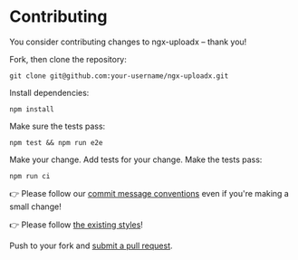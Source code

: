 # Contributing

You consider contributing changes to ngx-uploadx – thank you!

Fork, then clone the repository:

    git clone git@github.com:your-username/ngx-uploadx.git

Install dependencies:

    npm install

Make sure the tests pass:

    npm test && npm run e2e

Make your change. Add tests for your change. Make the tests pass:

    npm run ci

👉 Please follow our [commit message conventions][commit] even if you're making a small change!

👉 Please follow [the existing styles][style]!

Push to your fork and [submit a pull request][pr].

[style]: .prettierrc
[commit]: https://www.conventionalcommits.org/en/v1.0.0-beta.2/
[pr]: https://github.com/kukhariev/ngx-uploadx/compare/
